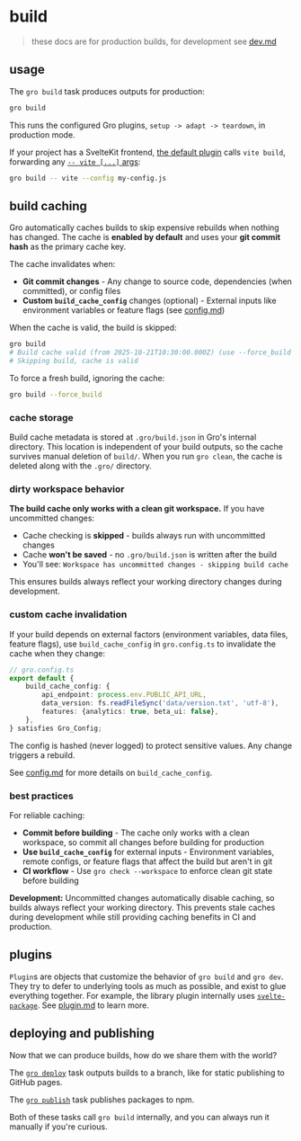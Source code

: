 # build

> these docs are for production builds, for development see [dev.md](dev.md)

## usage

The `gro build` task produces outputs for production:

```bash
gro build
```

This runs the configured Gro plugins, `setup -> adapt -> teardown`, in production mode.

If your project has a SvelteKit frontend,
[the default plugin](../lib/gro_plugin_sveltekit_app.ts) calls `vite build`,
forwarding any [`-- vite [...]` args](https://vitejs.dev/config/):

```bash
gro build -- vite --config my-config.js
```

## build caching

Gro automatically caches builds to skip expensive rebuilds when nothing has changed.
The cache is **enabled by default** and uses your **git commit hash** as the primary cache key.

The cache invalidates when:

- **Git commit changes** - Any change to source code, dependencies (when committed), or config files
- **Custom `build_cache_config`** changes (optional) - External inputs like environment variables or feature flags (see [config.md](config.md#build_cache_config))

When the cache is valid, the build is skipped:

```bash
gro build
# Build cache valid (from 2025-10-21T10:30:00.000Z) (use --force_build to rebuild)
# Skipping build, cache is valid
```

To force a fresh build, ignoring the cache:

```bash
gro build --force_build
```

### cache storage

Build cache metadata is stored at `.gro/build.json` in Gro's internal directory.
This location is independent of your build outputs, so the cache survives manual deletion of `build/`.
When you run `gro clean`, the cache is deleted along with the `.gro/` directory.

### dirty workspace behavior

**The build cache only works with a clean git workspace.** If you have uncommitted changes:

- Cache checking is **skipped** - builds always run with uncommitted changes
- Cache **won't be saved** - no `.gro/build.json` is written after the build
- You'll see: `Workspace has uncommitted changes - skipping build cache`

This ensures builds always reflect your working directory changes during development.

### custom cache invalidation

If your build depends on external factors (environment variables, data files, feature flags),
use `build_cache_config` in `gro.config.ts` to invalidate the cache when they change:

```typescript
// gro.config.ts
export default {
	build_cache_config: {
		api_endpoint: process.env.PUBLIC_API_URL,
		data_version: fs.readFileSync('data/version.txt', 'utf-8'),
		features: {analytics: true, beta_ui: false},
	},
} satisfies Gro_Config;
```

The config is hashed (never logged) to protect sensitive values. Any change triggers a rebuild.

See [config.md](config.md#build_cache_config) for more details on `build_cache_config`.

### best practices

For reliable caching:

- **Commit before building** - The cache only works with a clean workspace, so commit all changes before building for production
- **Use `build_cache_config`** for external inputs - Environment variables, remote configs, or feature flags that affect the build but aren't in git
- **CI workflow** - Use `gro check --workspace` to enforce clean git state before building

**Development:** Uncommitted changes automatically disable caching, so builds always reflect your working directory. This prevents stale caches during development while still providing caching benefits in CI and production.

## plugins

`Plugin`s are objects that customize the behavior of `gro build` and `gro dev`.
They try to defer to underlying tools as much as possible, and exist to glue everything together.
For example, the library plugin internally uses
[`svelte-package`](https://kit.svelte.dev/docs/packaging).
See [plugin.md](plugin.md) to learn more.

## deploying and publishing

Now that we can produce builds, how do we share them with the world?

The [`gro deploy`](deploy.md) task outputs builds to a branch,
like for static publishing to GitHub pages.

The [`gro publish`](publish.md) task publishes packages to npm.

Both of these tasks call `gro build` internally,
and you can always run it manually if you're curious.
